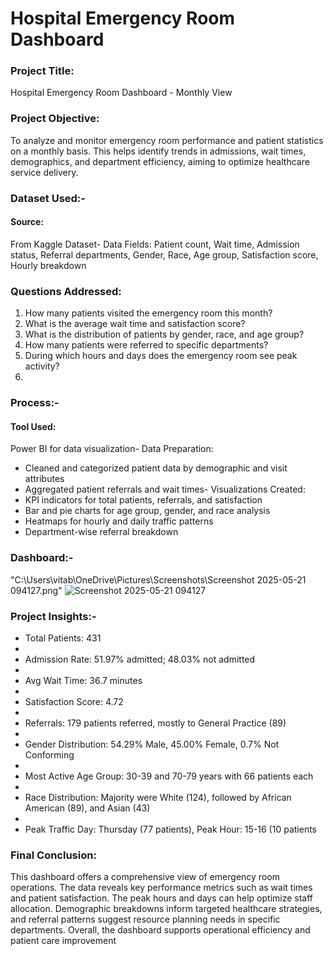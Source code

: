 # Hospital Emergency Room Dashboard

 ### Project Title:
 
 Hospital Emergency Room Dashboard - Monthly View
 
  ### Project Objective:
  
 To analyze and monitor emergency room performance and patient statistics on a monthly basis.
 This helps identify trends in admissions, wait times, demographics, and department efficiency,
 aiming to optimize healthcare service delivery.
 
  ### Dataset Used:- 
  
  #### Source:
  From Kaggle Dataset- Data Fields: Patient count, Wait time, Admission status, Referral departments, Gender, Race, Age
 group, Satisfaction score, Hourly breakdown
 
  ### Questions Addressed:
  
 1. How many patients visited the emergency room this month?
 2. What is the average wait time and satisfaction score?
 3. What is the distribution of patients by gender, race, and age group?
 4. How many patients were referred to specific departments?
 5. During which hours and days does the emergency room see peak activity?
 6. 
 ### Process:-
 
 #### Tool Used:
 Power BI for data visualization- Data Preparation:
  - Cleaned and categorized patient data by demographic and visit attributes
  - Aggregated patient referrals and wait times- Visualizations Created:
  - KPI indicators for total patients, referrals, and satisfaction
  - Bar and pie charts for age group, gender, and race analysis
  - Heatmaps for hourly and daily traffic patterns
  - Department-wise referral breakdown

### Dashboard:-
"C:\Users\vitab\OneDrive\Pictures\Screenshots\Screenshot 2025-05-21 094127.png"
![Screenshot 2025-05-21 094127](https://github.com/user-attachments/assets/fd370d7b-f490-4734-a851-5afe02852c5d)


### Project Insights:- 
 
- Total Patients: 431
- 
- Admission Rate: 51.97% admitted; 48.03% not admitted
- 
- Avg Wait Time: 36.7 minutes
- 
- Satisfaction Score: 4.72
- 
- Referrals: 179 patients referred, mostly to General Practice (89)
- 
- Gender Distribution: 54.29% Male, 45.00% Female, 0.7% Not Conforming
- 
- Most Active Age Group: 30-39 and 70-79 years with 66 patients each
- 
- Race Distribution: Majority were White (124), followed by African American (89), and Asian (43)
- 
- Peak Traffic Day: Thursday (77 patients), Peak Hour: 15-16 (10 patients

###  Final Conclusion:

 This dashboard offers a comprehensive view of emergency room operations. The data reveals key
 performance metrics such as wait times and patient satisfaction. The peak hours and days can help
 optimize staff allocation. Demographic breakdowns inform targeted healthcare strategies, and
 referral patterns suggest resource planning needs in specific departments. Overall, the dashboard
 supports operational efficiency and patient care improvement


 

